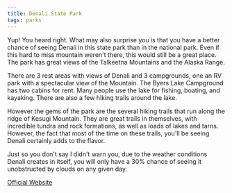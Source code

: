 ```yaml
---
title: Denali State Park
tags: parks
---
```

Yup! You heard right. What may also surprise you is that you have a better chance of seeing Denali in this state park than in the national park. Even if this hard to miss mountain weren't there, this would still be a great place. The park has great views of the Talkeetna Mountains and the Alaska Range.  

There are 3 rest areas with views of Denali and 3 campgrounds, one an RV park with a spectacular view of the Mountain. The Byers Lake Campground has two cabins for rent. Many people use the lake for fishing, boating, and kayaking. There are also a few hiking trails around the lake.  

However the gems of the park are the several hiking trails that run along the ridge of Kesugi Mountain. They are great trails in themselves, with incredible tundra and rock formations, as well as loads of lakes and tarns. However, the fact that most of the time on these trails, you'll be seeing Denali certainly adds to the flavor.   

Just so you don't say I didn't warn you, due to the weather conditions Denali creates in itself, you will only have a 30% chance of seeing it unobstructed by clouds on any given day.  

[Official Website](http://dnr.alaska.gov/parks/aspunits/matsu/denalisp.htm)